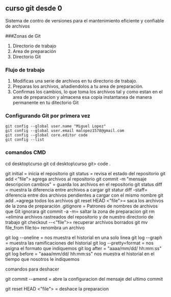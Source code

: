 ## curso git desde 0

Sistema de contro de versiones para el mantenimiento eficiente y confiable de archivos

###Zonas de Git
1. Directorio de trabajo
2. Area de preparación
3. Directorio Git

### Flujo de trabajo
1. Modificas una serie de archivos en tu directorio de trabajo.
2. Preparas los archivos, añadiendolos a tu area de preparación.
3. Confirmas los cambios, lo que toma los archivos tal y como estan en el area de preparacion y almacena esa copia instantanea de manera permanente en tu ditectorio Git

### Configurando Git por primera vez
 ```
 git config --global user.name "Miguel Lopez"
 git config --global user.email malopez1578@gmail.com
 git config --global core.editor code
 git config --list
```
### comandos CMD
cd desktop\curso git
cd desktop\curso git> code .

git initial = inicia el repositorio
git status = revisa el estado del repositorio
git add <"file"> agrega archivos al repositorio
git commit -m "mensaje descripcion cambios" = guarda los archivos en el repositorio
git status diff = muestra la diferencia entre archivos a cargar
git statur diff -staff= diferencia entre dos archivos pendientes a cargar con el mismo nombre
git add .=agrega todos los archivos
git reset HEAD <"file">= saca los archivos de la zona de preparación
.gitignore = Patrones de nombres de archivos que Git ignorara
git commit -a -m= saltar la zona de preparacion
git rm =elimina archivos rastreados del repositorio y de nuestro directorio de trabajo
git checkout --<"file">= recuperar archivos borrados
git mv file_from file:to= renombra un archivo

git log --oneline = nos muestra el historial en una solo linea
git log --graph = muestra las ramificaciones del historial
git log --pretty=format = nos asigna el formato que indiquemos
git log after = "aaaa/mm/dd/ hh:mm:ss"
git log before = "aaaa/mm/dd/ hh:mm:ss" nos muestra el historial en el tiempo que nosotros le indiquemos

comandos para deshacer

git commit --amend = abre la configuracion del mensaje del ultimo commit

git reset HEAD <"file"> = deshace la preparacion

